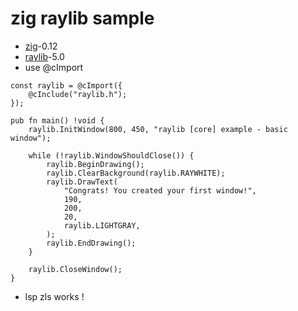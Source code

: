 # zig raylib sample

- [zig](https://github.com/ziglang/zig)-0.12
- [raylib](https://github.com/raysan5/raylib)-5.0
- use @cImport

```zig
const raylib = @cImport({
    @cInclude("raylib.h");
});

pub fn main() !void {
    raylib.InitWindow(800, 450, "raylib [core] example - basic window");

    while (!raylib.WindowShouldClose()) {
        raylib.BeginDrawing();
        raylib.ClearBackground(raylib.RAYWHITE);
        raylib.DrawText(
            "Congrats! You created your first window!",
            190,
            200,
            20,
            raylib.LIGHTGRAY,
        );
        raylib.EndDrawing();
    }

    raylib.CloseWindow();
}
```

- lsp zls works !

